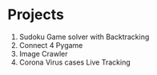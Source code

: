 # Projects

1) Sudoku Game solver with Backtracking
2) Connect 4 Pygame
3) Image Crawler 
4) Corona Virus cases Live Tracking 
